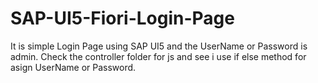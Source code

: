 # SAP-UI5-Fiori-Login-Page
It is simple Login Page using SAP UI5 and the UserName or Password is admin.
Check the controller folder for js and see i use if else method for asign UserName or Password.
<br></br>
